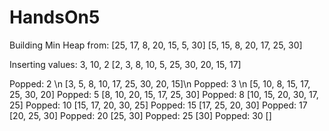 # HandsOn5
Building Min Heap from: [25, 17, 8, 20, 15, 5, 30]
[5, 15, 8, 20, 17, 25, 30]

Inserting values: 3, 10, 2
[2, 3, 8, 10, 5, 25, 30, 20, 15, 17]

Popped: 2 \n
[3, 5, 8, 10, 17, 25, 30, 20, 15]\n
Popped: 3 \n
[5, 10, 8, 15, 17, 25, 30, 20]
Popped: 5
[8, 10, 20, 15, 17, 25, 30]
Popped: 8
[10, 15, 20, 30, 17, 25]
Popped: 10
[15, 17, 20, 30, 25]
Popped: 15
[17, 25, 20, 30]
Popped: 17
[20, 25, 30]
Popped: 20
[25, 30]
Popped: 25
[30]
Popped: 30
[]
